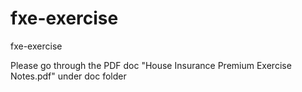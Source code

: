 # fxe-exercise
fxe-exercise

Please go through the PDF doc "House Insurance Premium Exercise Notes.pdf" under doc folder
